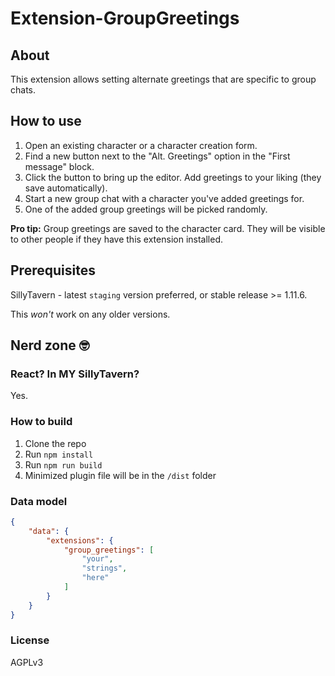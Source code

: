 # Extension-GroupGreetings

## About

This extension allows setting alternate greetings that are specific to group chats.

## How to use

1. Open an existing character or a character creation form.
2. Find a new button next to the "Alt. Greetings" option in the "First message" block.
3. Click the button to bring up the editor. Add greetings to your liking (they save automatically).
4. Start a new group chat with a character you've added greetings for.
5. One of the added group greetings will be picked randomly.

**Pro tip:** Group greetings are saved to the character card. They will be visible to other people if they have this extension installed.

## Prerequisites

SillyTavern - latest `staging` version preferred, or stable release >= 1.11.6.

This *won't* work on any older versions.

## Nerd zone 🤓

### React? In MY SillyTavern?

Yes.

### How to build

1. Clone the repo
2. Run `npm install`
3. Run `npm run build`
4. Minimized plugin file will be in the `/dist` folder

### Data model

```json
{
    "data": {
        "extensions": {
            "group_greetings": [
                "your",
                "strings",
                "here"
            ]
        }
    }
}
```

### License

AGPLv3
